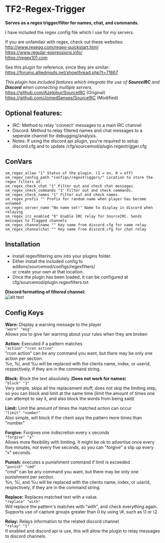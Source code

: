 # TF2-Regex-Trigger
**Serves as a regex trigger/filter for names, chat, and commands.**  
  
I have included the regex config file which I use for my servers.  

If you are unfamilair with regex, check out  these websites:  
http://www.rexegg.com/regex-quickstart.html  
https://www.regular-expressions.info/  
https://regex101.com  

See this plugin for reference, since they are similar: https://forums.alliedmods.net/showthread.php?t=71867

*This plugin has included features which integrate the use of **SourceIRC** and **Discord** when connecting multiple servers.* 
https://github.com/Azelphur/SourceIRC (Original)  
https://github.com/JoinedSenses/SourceIRC (Modified)  
## Optional features:  
 * IRC: Method to relay 'connect' messages to a main IRC channel  
 * Discord: Method to relay filtered names and chat messages to a seperate channel for debugging/analysis.  
 * Notes: If using the discord api plugin, you're required to setup discord.cfg and to update /cfg/sourcemod/plugin.regextrigger.cfg  

## ConVars
```
sm_regex_allow "1" Status of the plugin. (1 = on, 0 = off)  
sm_regex_config_path "configs/regextriggers/" Location to store the regex filters at.  
sm_regex_check_chat "1" Filter out and check chat messages.  
sm_regex_check_commands "1" Filter out and check commands.  
sm_regex_check_names "1" Filter out and check names.  
sm_regex_prefix "" Prefix for random name when player has become unnamed  
sm_regex_server_name "No name set!" Name to display in discord when relaying  
sm_regex_irc_enabled "0" Enable IRC relay for SourceIRC. Sends messages to flagged channels  
sm_regex_channelname "" Key name from discord.cfg for name relay  
sm_regex_channelchat "" Key name from discord.cfg for chat relay  
```
## Installation  
 * Install regexfiltering.smx into your plugins folder.  
 * Either install the included config to addons/sourcemod/configs/regexfilters/  
  or create your own at that location.
 * Once the plugin has been loaded, it can be configured at cfg/sourcemod/plugin.regexfilters.txt  

**Discord formatting of filtered channel:**  
![alt text](https://i.imgur.com/WhD5wUh.png)
  
  
## Config Keys
**Warn:** Display a warning message to the player  
`"warn" "msg"`  
Allows you to give fair warning about your rules when they are broken  

**Action:** Executed if a pattern matches  
`"action" "rcon action"`  
"rcon action" can be any command you want, but there may be only one action per section.  
%n, %i, and %u will be replaced with the clients name, index, or userid, respectively, if they are in the command string.  

**Block:** Block the text absolutely (**Does not work for names**)   
`"block" "1"`  
Very simple, skips all the replacement stuff, does not skip the limiting step, so you can block and limit at the same time (limit the amount of times one can attempt to say it, and also block the words from being said)  

**Limit:** Limit the amount of times the matched action can occur  
`"limit" "number"`  
Also simple, will block if the client says the pattern more times than "number"  

**Forgive:** Forgives one indiscretion every x seconds  
`"forgive" "x"`  
Allows more flexibility with limiting. It might be ok to advertise once every five minutes, not every five seconds, so you can "forgive" a slip up every "x" seconds.  

**Punish:** executes a punishment command if limit is exceeded  
`"punish" "cmd"`  
"cmd" can be any command you want, but there may be only one punishment per section.  
%n, %i, and %u will be replaced with the clients name, index, or userid, respectively, if they are in the command string.  

**Replace:** Replaces matched text with a value.  
`"replace" "with"`  
Will replace the pattern's matches with "with", and check everything again.  
Supports use of capture groups greater than 0 by using \\#, such as \\1 or \\2  

**Relay:** Relays information to the related discord channel  
`"relay" "1"`  
If enabled and discord api is use, this will allow the plugin to relay messages to discord channels.  

